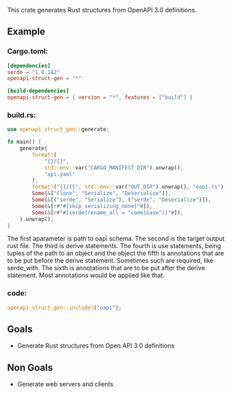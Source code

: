 This crate generates Rust structures from OpenAPI 3.0 definitions.

## Example

### Cargo.toml:

```toml
[dependencies]
serde = "1.0.142"
openapi-struct-gen = "*"

[build-dependencies]
openapi-struct-gen = { version = "*", features = ["build"] }
```

### build.rs:
```rust
use openapi_struct_gen::generate;

fn main() {
    generate(
        format!(
            "{}/{}",
            std::env::var("CARGO_MANIFEST_DIR").unwrap(),
            "api.yaml"
        ),
        format!("{}/{}", std::env::var("OUT_DIR").unwrap(), "oapi.rs"),
        Some(&["Clone", "Serialize", "Deserialize"]),
        Some(&[("serde", "Serialize"), ("serde", "Deserialize")]),
        Some(&[r#"#[skip_serializing_none]"#]),
        Some(&[r#"#[serde(rename_all = "camelCase")]"#]),
    ).unwrap();
}
```

The first aparameter is path to oapi schema.
The second is the target output rust file.
The third is derive statements.
The fourth is use statements, being tuples of the path to an object and the object
the fifth is annotations that are to be put before the derive statement. Sometimes such are required, like serde\_with.
The sixth is annotations that are to be put after the derive statement. Most annotations would be applied like that.

### code:
```rust
openapi_struct_gen::include!("oapi");
```

## Goals
* Generate Rust structures from Open API 3.0 definitions

## Non Goals
* Generate web servers and clients

